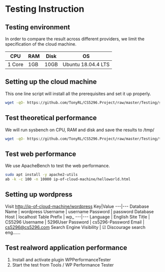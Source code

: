 # Testing Instruction

## Testing environment

In order to compare the result across different providers, we limit the specification of the cloud machine.

CPU | RAM | Disk | OS
--- | --- | ---  | ---
1 Core | 1GB | 10GB | Ubuntu 18.04.4 LTS

## Setting up the cloud machine

This one line script will install all the prerequisites and set it up properly.

```bash
wget -qO- https://github.com/TonyRL/CS5296.Project/raw/master/Testing/setup.sh | sudo bash
```

## Test theoretical performance

We will run sysbench on CPU, RAM and disk and save the results to /tmp/

```bash
wget -qO- https://github.com/TonyRL/CS5296.Project/raw/master/Testing/test.sh | sudo bash
```

## Test web performance

We use ApacheBench to test the web performance.

```bash
sudo apt install -y apache2-utils
ab -k -c 100 -n 10000 ip-of-cloud-machine/helloworld.html
```

## Setting up wordpress

Visit [http://ip-of-cloud-machine/wordpress](http://ip-of-cloud-machine/wordpress)
Key|Value
---|---
Database Name | wordpress
Username | username
Password | password
Database Host | localhost
Table Prefix | wp_
---|---
Language | English
Site Title | CS5296
Username | 5296User
Password | cs5296-Password
Email | cs5296@cs5296.com
Search Engine Visibility | &#x2611; Discourage search eng......

## Test realword application performance

1. Install and activate plugin WPPerformanceTester
2. Start the test from Tools / WP Performance Tester
